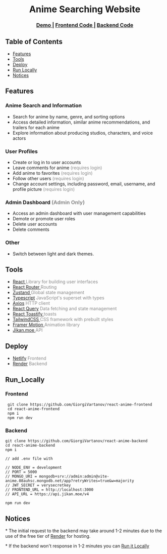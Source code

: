 <h1 align="center">Anime Searching Website</h1>

<div align="center">
  <h3>
    <a href="https://animepx.netlify.app/">
      Demo
    </a>
    <span> | </span>
    <a href="https://github.com/GiorgiVartanov/react-anime-frontend">
      Frontend Code
    </a>
    <span> | </span>
    <a href="https://github.com/GiorgiVartanov/react-anime-backend">
      Backend Code
    </a>
  </h3>
</div>

## Table of Contents

- [Features](#features)
- [Tools](#tools)
- [Deploy](#deploy)
- [Run Locally](#run_locally)
- [Notices](#notices)

## Features

### Anime Search and Information

- Search for anime by name, genre, and sorting options
- Access detailed information, similar anime recommendations, and trailers for each anime
- Explore information about producing studios, characters, and voice actors

### User Profiles

- Create or log in to user accounts
- Leave comments for anime <span style="opacity: 0.5;"> (requires login) </span>
- Add anime to favorites<span style="opacity: 0.5;"> (requires login) </span>
- Follow other users <span style="opacity: 0.5;"> (requires login) </span>
- Change account settings, including password, email, username, and profile picture <span style="opacity: 0.5;"> (requires login) </span>

### Admin Dashboard <span style="opacity: 0.5;"> (Admin Only) </span>

- Access an admin dashboard with user management capabilities
- Demote or promote user roles
- Delete user accounts
- Delete comments

### Other

- Switch between light and dark themes.

## Tools

- <a href="https://react.dev"> React </a> <span style="opacity: 0.5;"> Library for building user interfaces </span>
- <a href="https://reactrouter.com"> React Router </a> <span style="opacity: 0.5;"> Routing </span>
- <a href="https://zustand-demo.pmnd.rs/"> Zustand </a> <span style="opacity: 0.5;"> Global state management </span>
- <a href="https://www.typescriptlang.org/">Typescript</a> <span style="opacity: 0.5;"> JavaScript's superset with types </span>
- <a href="https://axios-http.com/docs/intro">Axios</a> <span style="opacity: 0.5;"> HTTP client </span>
- <a href="https://www.typescriptlang.org/">React Query</a> <span style="opacity: 0.5;"> Data fetching and state management </span>
- <a href="https://fkhadra.github.io/react-toastify/introduction"> React Toastify </a> <span style="opacity: 0.5;"> toasts </span>
- <a href="https://tailwindcss.com"> TailwindCSS </a> <span style="opacity: 0.5;"> CSS framework with prebuilt styles </span>
- <a href="https://www.framer.com/motion/"> Framer Motion </a> <span style="opacity: 0.5;"> Animation library </span>
- <a href="https://jikan.moe/"> Jikan.moe </a> <span style="opacity: 0.5;"> API </span>

## Deploy

- <a href="https://www.netlify.com">Netlify</a> <span style="opacity: 0.5;"> Frontend </span>
- <a href="https://render.com">Render</a> <span style="opacity: 0.5;"> Backend </span>

## Run_Locally

### Frontend

```
 git clone https://github.com/GiorgiVartanov/react-anime-frontend
 cd react-anime-frontend
 npm i
 npm run dev
```

### Backend

```
git clone https://github.com/GiorgiVartanov/react-anime-backend
cd react-anime-backend
npm i

// add .env file with

// NODE_ENV = development
// PORT = 5000
// MONGO_URI = mongodb+srv://admin:admin@vite-anime.08auhsc.mongodb.net/app?retryWrites=true&w=majority
// JWT_SECRET = verysecretkey
// FRONTEND_URL = http://localhost:3000
// API_URL = https://api.jikan.moe/v4

npm run dev
```

## Notices

\* The initial request to the backend may take around 1-2 minutes due to the use of the free tier of <a href="https://render.com">Render</a> for hosting.

\* If the backend won't response in 1-2 minutes you can [Run it Locally](#run_locally)
